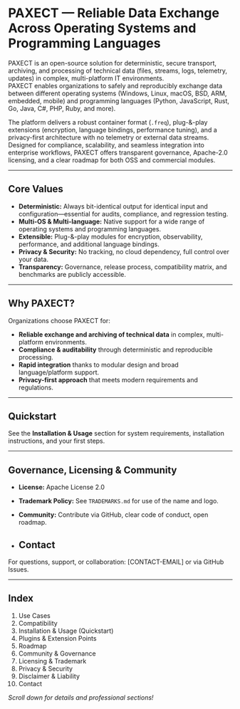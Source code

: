 # PAXECT — Reliable Data Exchange Across Operating Systems and Programming Languages

PAXECT is an open-source solution for deterministic, secure transport, archiving, and processing of technical data (files, streams, logs, telemetry, updates) in complex, multi-platform IT environments.  
PAXECT enables organizations to safely and reproducibly exchange data between different operating systems (Windows, Linux, macOS, BSD, ARM, embedded, mobile) and programming languages (Python, JavaScript, Rust, Go, Java, C#, PHP, Ruby, and more).

The platform delivers a robust container format (`.freq`), plug-&-play extensions (encryption, language bindings, performance tuning), and a privacy-first architecture with no telemetry or external data streams.  
Designed for compliance, scalability, and seamless integration into enterprise workflows, PAXECT offers transparent governance, Apache-2.0 licensing, and a clear roadmap for both OSS and commercial modules.

---

## Core Values

- **Deterministic:** Always bit-identical output for identical input and configuration—essential for audits, compliance, and regression testing.
- **Multi-OS & Multi-language:** Native support for a wide range of operating systems and programming languages.
- **Extensible:** Plug-&-play modules for encryption, observability, performance, and additional language bindings.
- **Privacy & Security:** No tracking, no cloud dependency, full control over your data.
- **Transparency:** Governance, release process, compatibility matrix, and benchmarks are publicly accessible.

---

## Why PAXECT?

Organizations choose PAXECT for:
- **Reliable exchange and archiving of technical data** in complex, multi-platform environments.
- **Compliance & auditability** through deterministic and reproducible processing.
- **Rapid integration** thanks to modular design and broad language/platform support.
- **Privacy-first approach** that meets modern requirements and regulations.

---

## Quickstart

See the **Installation & Usage** section for system requirements, installation instructions, and your first steps.

---

## Governance, Licensing & Community

- **License:** Apache License 2.0
- **Trademark Policy:** See `TRADEMARKS.md` for use of the name and logo.
- **Community:** Contribute via GitHub, clear code of conduct, open roadmap.

- ## Contact

For questions, support, or collaboration: [CONTACT-EMAIL] or via GitHub Issues.

---

## Index
1. Use Cases
2. Compatibility
3. Installation & Usage (Quickstart)
4. Plugins & Extension Points
5. Roadmap
6. Community & Governance
7. Licensing & Trademark
8. Privacy & Security
9. Disclaimer & Liability
10. Contact

*Scroll down for details and professional sections!*
